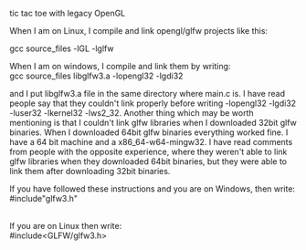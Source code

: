 tic tac toe with legacy OpenGL

When I am on Linux, I compile and link opengl/glfw projects like this: <br>

gcc source_files -lGL -lglfw  <br>

When I am on windows, I compile and link them by writing: <br>
gcc source_files libglfw3.a -lopengl32 -lgdi32 <br>

and I put libglfw3.a file in the same directory where main.c is. I have read people say that they couldn't link properly before writing -lopengl32 -lgdi32 -luser32 -lkernel32 -lws2_32. Another thing which may be worth mentioning is that I couldn't link glfw libraries when I downloaded 32bit glfw binaries. When I downloaded 64bit glfw binaries everything worked fine. I have a 64 bit machine and a x86_64-w64-mingw32. I have read comments from people with the opposite experience, where they weren't able to link glfw libraries when they downloaded 64bit binaries, but they were able to link them after downloading 32bit binaries. 

If you have followed these instructions and you are on Windows, then write: <br>
#include"glfw3.h" <br> <br>

If you are on Linux then write: <br>
#include<GLFW/glfw3.h> <br>

